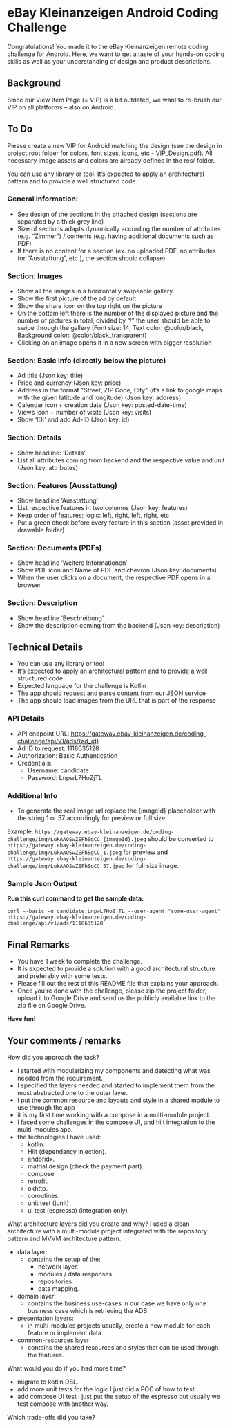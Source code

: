 # eBay Kleinanzeigen Android Coding Challenge

Congratulations! You made it to the eBay Kleinanzeigen remote coding challenge for Android. Here, we want to get a taste of your hands-on coding skills as well as your understanding of design and product descriptions.

## Background
Since our View Item Page (= VIP) is a bit outdated, we want to re-brush our VIP on all platforms – also on Android.


## To Do
Please create a new VIP for Android matching the design (see the design in project root folder for colors, font sizes, icons, 
etc - VIP_Design.pdf). All necessary image assets and colors are already defined in the res/ folder.

You can use any library or tool. It’s expected to apply an architectural pattern and to provide a well structured code.

### General information:
* See design of the sections in the attached design (sections are separated by a thick grey line)
* Size of sections adapts dynamically according the number of attributes (e.g. “Zimmer”) / contents (e.g. having additional documents such as PDF)
* If there is no content for a section (ex. no uploaded PDF, no attributes for “Ausstattung”, etc.), the section should collapse)

### Section: Images
* Show all the images in a horizontally swipeable gallery
* Show the first picture of the ad by default
* Show the share icon on the top right on the picture
* On the bottom left there is the number of the displayed picture and the number of pictures in total; divided by “/”
the user should be able to swipe through the gallery (Font size: 14, Text color: @color/black, Background color: @color/black_transparent)
* Clicking on an image opens it in a new screen with bigger resolution

### Section: Basic Info (directly below the picture) 
* Ad title (Json key: title)
* Price and currency (Json key: price)
* Address in the format "Street, ZIP Code, City" (it’s a link to google maps with the given latitude and longitude) (Json key: address)
* Calendar icon + creation date (Json key: posted-date-time)
* Views icon + number of visits (Json key: visits)
* Show ‘ID:’ and add Ad-ID (Json key: id)

### Section: Details
* Show headline: ‘Details’
* List all attributes coming from backend and the respective value and unit (Json key: attributes)

### Section: Features (Ausstattung) 
* Show headline ‘Ausstattung’
* List respective features in two columns (Json key: features)
* Keep order of features; logic: left, right, left, right, etc
* Put a green check before every feature in this section (asset provided in drawable folder)

### Section: Documents (PDFs)
* Show headline ‘Weitere Informationen’
* Show PDF icon and Name of PDF and chevron (Json key: documents)
* When the user clicks on a document, the respective PDF opens in a browser

### Section: Description
* Show headline ‘Beschreibung’
* Show the description coming from the backend (Json key: description)

## Technical Details
* You can use any library or tool
* It’s expected to apply an architectural pattern and to provide a well structured code
* Expected language for the challenge is Kotlin
* The app should request and parse content from our JSON service
* The app should load images from the URL that is part of the response

### API Details
* API endpoint URL: https://gateway.ebay-kleinanzeigen.de/coding-challenge/api/v1/ads/{ad_id}
* Ad ID to request: 1118635128
* Authorization: Basic Authentication
* Credentials:
  * Username: candidate
  * Password: LnpwL7HoZjTL

### Additional Info
* To generate the real image url replace the {imageId} placeholder with the string 1 or 57 accordingly for preview or full size.

Example:
`https://gateway.ebay-kleinanzeigen.de/coding-challenge/img/LukAAOSwZEFhSgCC_{imageId}.jpeg`
should be converted to
`https://gateway.ebay-kleinanzeigen.de/coding-challenge/img/LukAAOSwZEFhSgCC_1.jpeg` for preview
and
`https://gateway.ebay-kleinanzeigen.de/coding-challenge/img/LukAAOSwZEFhSgCC_57.jpeg` for full size image.

### Sample Json Output

**Run this curl command to get the sample data:**

```
curl --basic -u candidate:LnpwL7HoZjTL --user-agent "some-user-agent" https://gateway.ebay-kleinanzeigen.de/coding-challenge/api/v1/ads/1118635128
```

## Final Remarks

* You have 1 week to complete the challenge.
* It is expected to provide a solution with a good architectural structure and preferably with some tests.
* Please fill out the rest of this README file that explains your approach.
* Once you’re done with the challenge, please zip the project folder, upload it to Google Drive and send us the publicly available link to the zip file on Google Drive.

**Have fun!**


## Your comments / remarks

How did you approach the task?
- I started with modularizing my components and detecting what was needed from the requirement.
- I specified the layers needed and started to implement them from the most abstracted one to the outer layer.
- I put the common resource and layouts and style in a shared module to use through the app
- it is my first time working with a compose in a multi-module project.
- I faced some challenges in the compose UI, and hilt integration to the multi-modules app.
- the technologies I have used:
  - kotlin.
  - Hilt (dependancy injection).
  - andoridx.
  - matrial design (check the payment part).
  - compose
  - retrofit.
  - okhttp.
  - coroutines.
  - unit test (junit)
  - ui test (espresso) (integration only)

What architecture layers did you create and why?
I used a clean architecture with a multi-module project integrated with the repository pattern and MVVM architecture pattern.
- data layer:
  - contains the setup of the:
    - network layer.
    - modules / data responses
    - repositories
    - data mapping.
- domain layer:
  - contains the business use-cases in our case we have only one business case which is retrieving the ADS.
- presentation layers:
  - in multi-modules projects usually, create a new module for each feature or implement data
- common-resources layer
  - contains the shared resources and styles that can be used through the features.

What would you do if you had more time?
- migrate to kotlin DSL.
- add more unit tests for the logic I just did a POC of how to test.
- add compose UI test I just put the setup of the espresso but usually we test compose with another way.

Which trade-offs did you take?

